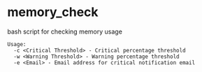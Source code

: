 # memory_check
bash script for checking memory usage
```
Usage:
  -c <Critical Threshold> - Critical percentage threshold
  -w <Warning Threshold> - Warning percentage threshold
  -e <Email> - Email address for critical notification email
```
